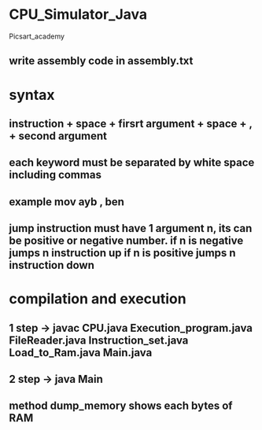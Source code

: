 # CPU_Simulator_Java
Picsart_academy

## write assembly code in assembly.txt

# syntax

## instruction + space +  firsrt argument + space + , + second argument
## each keyword must be separated by white space including commas
## example   mov ayb , ben 

## jump instruction must have 1 argument n, its can be positive or negative number. if n is negative jumps n instruction up if n is positive jumps n instruction down

# compilation and execution

## 1 step -> javac CPU.java Execution_program.java FileReader.java Instruction_set.java Load_to_Ram.java Main.java
## 2 step -> java Main 


## method dump_memory shows each bytes of RAM 